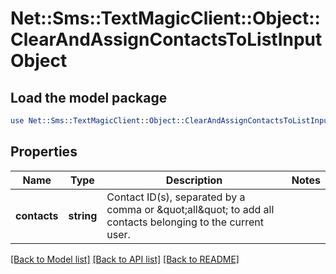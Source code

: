 # Net::Sms::TextMagicClient::Object::ClearAndAssignContactsToListInputObject

## Load the model package
```perl
use Net::Sms::TextMagicClient::Object::ClearAndAssignContactsToListInputObject;
```

## Properties
Name | Type | Description | Notes
------------ | ------------- | ------------- | -------------
**contacts** | **string** | Contact ID(s), separated by a comma or \&quot;all\&quot; to add all contacts belonging to the current user. | 

[[Back to Model list]](../README.md#documentation-for-models) [[Back to API list]](../README.md#documentation-for-api-endpoints) [[Back to README]](../README.md)


